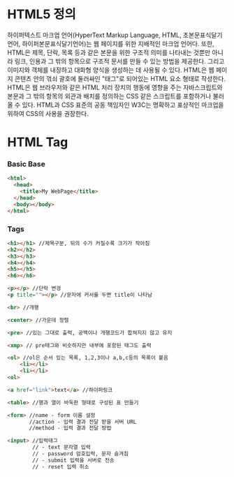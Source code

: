 # HTML5 정의

하이퍼텍스트 마크업 언어(HyperText Markup Language, HTML, 초본문표식달기언어, 하이퍼본문표식달기언어)는 웹 페이지를 위한 지배적인 마크업 언어다. 또한, HTML은 제목, 단락, 목록 등과 같은 본문을 위한 구조적 의미를 나타내는 것뿐만 아니라 링크, 인용과 그 밖의 항목으로 구조적 문서를 만들 수 있는 방법을 제공한다. 그리고 이미지와 객체를 내장하고 대화형 양식을 생성하는 데 사용될 수 있다. HTML은 웹 페이지 콘텐츠 안의 꺾쇠 괄호에 둘러싸인 "태그"로 되어있는 HTML 요소 형태로 작성한다. HTML은 웹 브라우저와 같은 HTML 처리 장치의 행동에 영향을 주는 자바스크립트와 본문과 그 밖의 항목의 외관과 배치를 정의하는 CSS 같은 스크립트를 포함하거나 불러올 수 있다. HTML과 CSS 표준의 공동 책임자인 W3C는 명확하고 표상적인 마크업을 위하여 CSS의 사용을 권장한다.

# HTML Tag

### Basic Base

```html
<html>
  <head>
    <title>My WebPage</title>
  </head>
  <body></body>
</html>
```

### Tags

```html
<h1></h1> //제목구분, 뒤의 수가 커질수록 크기가 작아짐
<h2></h2>
<h3></h3>
<h4></h4>
<h5></h5>
<h6></h6>

<p></p> //단락 변겅
<p title=""></p> //문자에 커서를 두면 title이 나타남

<br> //개행

<center> //가운데 정렬

<pre> //있는 그대로 출력, 공백이나 개행코드가 합쳐지지 않고 유지

<xmp> // pre태그와 비슷하지만 내부에 포함된 태그도 출력

<ol> //ol은 순서 있는 목록, 1,2,3이나 a,b,c등의 목록이 붙음
    <li></li>
    <li></li>
<ol>

<a href="link">text</a> //하이퍼링크

<table> //행과 열이 바둑판 형태로 구성된 표 만들기

<form> //name - form 이름 설정
       //action - 입력 결과 전달 받을 서버 URL
       //method - 입력 결과 전달 방법

<input> //입력태그
        // - text 문자열 입력
        // - password 암호입력, 문자 숨겨짐
        // - submit 입력을 서버로 전송
        // - reset 입력 취소
```
